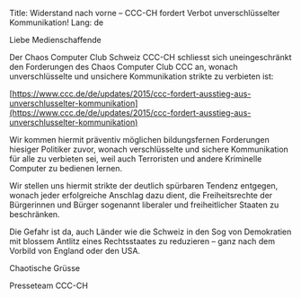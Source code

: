 Title: Widerstand nach vorne – CCC-CH fordert Verbot unverschlüsselter Kommunikation!
Lang: de

Liebe Medienschaffende 

Der Chaos Computer Club Schweiz CCC-CH schliesst sich uneingeschränkt den Forderungen des Chaos Computer Club CCC an, wonach unverschlüsselte und unsichere Kommunikation strikte zu verbieten ist: 

[https://www.ccc.de/de/updates/2015/ccc-fordert-ausstieg-aus-unverschlusselter-kommunikation](https://www.ccc.de/de/updates/2015/ccc-fordert-ausstieg-aus-unverschlusselter-kommunikation)

Wir kommen hiermit präventiv möglichen bildungsfernen Forderungen hiesiger Politiker zuvor, wonach verschlüsselte und sichere Kommunikation für alle zu verbieten sei, weil auch Terroristen und andere Kriminelle Computer zu bedienen lernen. 

Wir stellen uns hiermit strikte der deutlich spürbaren Tendenz entgegen, wonach jeder erfolgreiche Anschlag dazu dient, die Freiheitsrechte der Bürgerinnen und Bürger sogenannt liberaler und freiheitlicher Staaten zu beschränken. 

Die Gefahr ist da, auch Länder wie die Schweiz in den Sog von Demokratien mit blossem Antlitz eines Rechtsstaates zu reduzieren – ganz nach dem Vorbild von England oder den USA. 

Chaotische Grüsse 

Presseteam CCC-CH 
